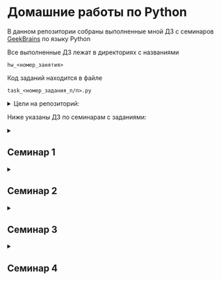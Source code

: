 # Домашние работы по Python
В данном репозитории собраны выполненные мной ДЗ с семинаров [GeekBrains](https://gb.ru) по языку Python

Все выполненные ДЗ лежат в директориях с названиями

`hw_<номер_занятия>`

Код заданий находится в файле

`task_<номер_задания_п/п>.py`

<details><summary>Цели на репозиторий:</summary>
<p>
 <!-- <b><u>✔️ Выполнить все ДЗ со всех семинаров</u></b> -->

- [x] Выполнить ДЗ с первого семинара
- [x] Выполнить ДЗ со второго семинара
- [x] Выполнить ДЗ с третьего семинара
- [x] Выполнить ДЗ с четвертого семинара
- [ ] Выполнить ДЗ с пятого семинара
- [ ] Выполнить ДЗ с шестого семинара
- [ ] Выполнить ДЗ с седьмого семинара
- [ ] Выполнить ДЗ с восьмого семинара
- [ ] Выполнить ДЗ с девятого семинара
- [ ] Выполнить ДЗ с десятого семинара
- [ ] Выполнить ДЗ с одиннадцатого семинара
- [ ] Выполнить ДЗ с двенадцатого семинара


</p>
</details>


Ниже указаны ДЗ по семинарам с заданиями:

<details><summary><h2>Семинар 1</h2></summary>
  
  1. Напишите программу, которая принимает на вход цифру, обозначающую день недели, и проверяет, является ли этот день выходным

  2. (!!!Доп!!!) Напишите программу для проверки истинности утверждения ¬(X ⋁ Y ⋁ Z) = ¬X ⋀ ¬Y ⋀ ¬Z для всех значений предикат

  3. Напишите программу, которая принимает на вход координаты точки (X и Y), причём X ≠ 0 и Y ≠ 0 и выдаёт номер четверти плоскости

  4. Напишите программу, которая по заданному номеру четверти, показывает диапазон возможных координат точек в этой четверти (x и y)

  5. Напишите программу, которая принимает на вход координаты двух точек и находит расстояние между ними в 2D пространстве

</details>

<details><summary><h2>Семинар 2</h2></summary>
  
  1. Напишите программу, которая принимает на вход число N и выдает набор произведений чисел от 1 до N

  2. Требуется найти наименьший натуральный делитель целого числа N, отличный от 1

  3. Задайте список из (2*N+1) элементов, заполненных числами из промежутка [-N, N]. Найдите произведение элементов на указанных ИНДЕКСАХ. Пять ИНДЕКСОВ хранятся в списке, который вы сами заполняете

  4. Требуется посчитать сумму чётных чисел, расположенных между числами 1 и N включительно

</details>

<details><summary><h2>Семинар 3</h2></summary>
  
  1. Задайте список из нескольких чисел. Напишите программу, которая найдёт сумму элементов списка, стоящих на нечётной позиции

  2. Напишите программу, которая найдёт произведение пар чисел списка. Парой считаем первый и последний элемент, второй и предпоследний и т.д

  3. Задайте список из вещественных чисел. Напишите программу, которая найдёт разницу между максимальным и минимальным значением дробной части элементов

  4. Напишите программу, которая будет преобразовывать десятичное число в двоичное

  5. Задайте число. Составьте список чисел Фибоначчи, в том числе для отрицательных индексов

</details>

<details><summary><h2>Семинар 4</h2></summary>
  
  1. Пользователь вводит число, Вам необходимо вывести число Пи с той точностью знаков после запятой, сколько указал пользователь(БЕЗ round())

  2. Задайте натуральное число N. Напишите программу, которая составит список простых множителей числа N

  3. Задайте последовательность чисел. Напишите программу, которая выведет список неповторяющихся элементов исходной последовательности

  4. Задана натуральная степень k. Сформировать случайным образом список коэффициентов (значения от 0 до 100) многочлена и вывести многочлен степени k

  5. Даны два файла, в каждом из которых находится запись многочлена. Задача - сформировать файл, содержащий сумму многочленов

</details>